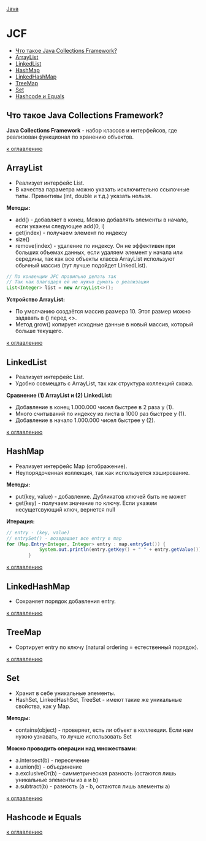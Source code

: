 [Java](README.md)

# JCF
  - [Что такое Java Collections Framework?](#что-такое-java-collections-framework)
  - [ArrayList](#arraylist)
  - [LinkedList](#linkedlist)
  - [HashMap](#hashmap)
  - [LinkedHashMap](#linkedhashmap)
  - [TreeMap](#treemap)
  - [Set](#set)
  - [Hashcode и Equals](#hashcode-и-equals)

## Что такое Java Collections Framework?
__Java Collections Framework__ - набор классов и интерфейсов, где реализован функционал по хранению объектов.

[к оглавлению](#JCF)

## ArrayList
+ Реализует интерфейс List.
+ В качества параметра можно указать исключительно ссылочные типы. Примитивы (int, double и т.д.) указать нельзя.

__Методы:__
+ add() - добавляет в конец. Можно добавлять элементы в начало, если укажем следующее add(0, i)
+ get(index) - получаем элемент по индексу
+ size()
+ remove(index) - удаление по индексу. Он не эффективен при больших объемах данных, если удаляем элемент у начала или середины, так как все объекты класса ArrayList используют обычный массив (тут лучше подойдет LinkedList).

```java
// По конвенции JFC правильно делать так
// Так как благодаря ей не нужно думать о реализации
List<Integer> list = new ArrayList<>();
```

__Устройство ArrayList:__
+ По умолчанию создаётся массив размера 10. Этот размер можно задавать в () перед <>.
+ Метод grow() копирует исходные данные в новый массив, который больше текущего.

[к оглавлению](#JCF)

## LinkedList
+ Реализует интерфейс List.
+ Удобно совмещать с ArrayList, так как структура коллекций схожа.

__Сравнение (1) ArrayList и (2) LinkedList:__
+ Добавление в конец 1.000.000 чисел быстрее в 2 раза у (1).
+ Много считываний по индексу из листа в 1000 раз быстрее у (1).
+ Добавление в начало 1.000.000 чисел быстрее у (2).

[к оглавлению](#JCF)

## HashMap
+ Реализует интерфейс Map (отображение).
+ Неупорядоченная коллекция, так как используется хэширование.

__Методы:__
+ put(key, value) - добавление. Дубликатов ключей быть не может
+ get(key) - получаем значение по ключу. Если укажем несущетсвующий ключ, вернется null

__Итерация:__
```java
// entry - (key, value)
// entrySet() - возвращает все entry в map
for (Map.Entry<Integer, Integer> entry : map.entrySet()) {
            System.out.println(entry.getKey() + " " + entry.getValue());
        }
```

[к оглавлению](#JCF)

## LinkedHashMap
+ Сохраняет порядок добавления entry.

[к оглавлению](#JCF)

## TreeMap
+ Сортирует entry по ключу (natural ordering = естественный порядок).

[к оглавлению](#JCF)

## Set
+ Хранит в себе уникальные элементы.
+ HashSet, LinkedHashSet, TreeSet - имеют такие же уникальные свойства, как у Map.

__Методы:__
+ contains(object) - проверяет, есть ли объект в коллекции. Если нам нужно узнавать, то лучше использовать Set

__Можно проводить операции над множествами:__
+ a.intersect(b) - пересечение
+ a.union(b) - объединение
+ a.exclusiveOr(b) - симметрическая разность (остаются лишь уникальные элементы из а и b)
+ a.subtract(b) - разность (a - b, остаются лишь элементы а)

[к оглавлению](#JCF)

## Hashcode и Equals

[к оглавлению](#JCF)
